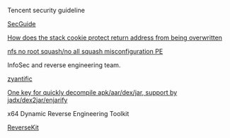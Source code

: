
Tencent security guideline

[SecGuide](https://github.com/Tencent/secguide)


[How does the stack cookie protect return address from being overwritten](https://security.stackexchange.com/questions/47341/how-does-the-stack-cookie-protect-return-address-from-being-overwrite)

[nfs no root squash/no all squash misconfiguration PE](https://book.hacktricks.xyz/linux-unix/privilege-escalation/nfs-no_root_squash-misconfiguration-pe)


InfoSec and reverse engineering team.

[zyantific](https://github.com/zyantific)

[One key for quickly decompile apk/aar/dex/jar, support by jadx/dex2jar/enjarify](https://github.com/tp7309/TTDeDroid)

x64 Dynamic Reverse Engineering Toolkit

[ReverseKit](https://github.com/zer0condition/ReverseKit)
